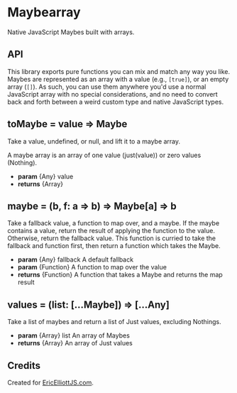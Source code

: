 # Maybearray

Native JavaScript Maybes built with arrays.

## API

This library exports pure functions you can mix and match any way you like.
Maybes are represented as an array with a value (e.g., `[true]`), or an empty
array (`[]`). As such, you can use them anywhere you'd use a normal JavaScript
array with no special considerations, and no need to convert back and forth
between a weird custom type and native JavaScript types.

##  toMaybe = value => Maybe

Take a value, undefined, or null, and lift it to a maybe array.

A maybe array is an array of one value (just(value)) or zero values (Nothing).

* **param**  {Any} value
* **returns** {Array}


##  maybe = (b, f: a => b) => Maybe[a] => b

Take a fallback value, a function to map over, and a maybe. If the maybe
contains a value, return the result of applying the function to the value.
Otherwise, return the fallback value. This function is curried to take
the fallback and function first, then return a function which takes the Maybe.

* **param**  {Any} fallback A default fallback
* **param**  {Function}   A function to map over the value
* **returns** {Function}   A function that takes a Maybe and returns the map result


##  values = (list: [...Maybe]) => [...Any]

Take a list of maybes and return a list of Just values, excluding Nothings.

* **param**  {Array} list An array of Maybes
* **returns** {Array}      An array of Just values


## Credits

Created for [EricElliottJS.com](https://ericelliottjs.com).
